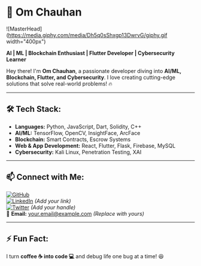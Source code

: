 # 🚀 Om Chauhan

![MasterHead](https://media.giphy.com/media/Dh5q0sShxgp13DwrvG/giphy.gif width="400px")

**AI | ML | Blockchain Enthusiast | Flutter Developer | Cybersecurity Learner**

Hey there! I'm **Om Chauhan**, a passionate developer diving into **AI/ML, Blockchain, Flutter, and Cybersecurity**. I love creating cutting-edge solutions that solve real-world problems! 🔥

---

## 🛠 Tech Stack:
- **Languages:** Python, JavaScript, Dart, Solidity, C++
- **AI/ML:** TensorFlow, OpenCV, InsightFace, ArcFace
- **Blockchain:** Smart Contracts, Escrow Systems
- **Web & App Development:** React, Flutter, Flask, Firebase, MySQL
- **Cybersecurity:** Kali Linux, Penetration Testing, XAI

---

## 📫 Connect with Me:
[![GitHub](https://img.shields.io/badge/GitHub-000?style=for-the-badge&logo=github&logoColor=white)](https://github.com/omm-prog)  
[![LinkedIn](https://img.shields.io/badge/LinkedIn-0077B5?style=for-the-badge&logo=linkedin&logoColor=white)](#) *(Add your link)*  
[![Twitter](https://img.shields.io/badge/Twitter-1DA1F2?style=for-the-badge&logo=twitter&logoColor=white)](#) *(Add your handle)*  
📧 **Email:** your.email@example.com *(Replace with yours)*

---

## ⚡ Fun Fact:
I turn **coffee ☕ into code 💻** and debug life one bug at a time! 😆
